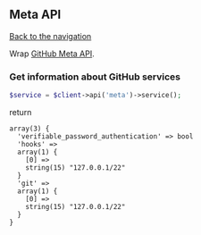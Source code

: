 ## Meta API
[Back to the navigation](README.md)


Wrap [GitHub Meta API](http://developer.github.com/v3/meta/).

### Get information about GitHub services

```php
$service = $client->api('meta')->service();
```

return

```
array(3) {
  'verifiable_password_authentication' => bool
  'hooks' =>
  array(1) {
    [0] =>
    string(15) "127.0.0.1/22"
  }
  'git' =>
  array(1) {
    [0] =>
    string(15) "127.0.0.1/22"
  }
}
```
